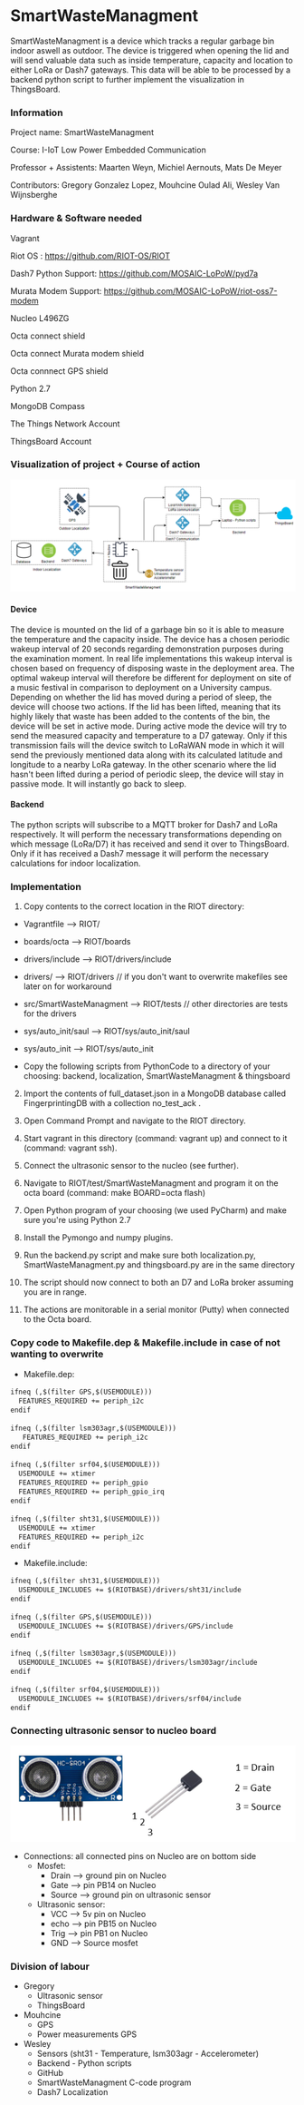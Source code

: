 # SmartWasteManagment

SmartWasteManagment is a device which tracks a regular garbage bin indoor aswell as outdoor. The device is triggered when opening the lid and will send valuable data such as inside temperature, capacity and location to either LoRa or Dash7 gateways. This data will be able to be processed by a backend python script to further implement the visualization in ThingsBoard. 

### Information

Project name: SmartWasteManagment 

Course: I-IoT Low Power Embedded Communication 

Professor + Assistents: Maarten Weyn, Michiel Aernouts, Mats De Meyer 

Contributors: Gregory Gonzalez Lopez, Mouhcine Oulad Ali, Wesley Van Wijnsberghe

### Hardware & Software needed

Vagrant 

Riot OS : https://github.com/RIOT-OS/RIOT

Dash7 Python Support: https://github.com/MOSAIC-LoPoW/pyd7a

Murata Modem Support: https://github.com/MOSAIC-LoPoW/riot-oss7-modem

Nucleo L496ZG 

Octa connect shield 

Octa connect Murata modem shield 

Octa connnect GPS shield 

Python 2.7

MongoDB Compass 

The Things Network Account 

ThingsBoard Account

### Visualization of project + Course of action

![](images/project.png)

#### Device 

The device is mounted on the lid of a garbage bin so it is able to measure the temperature and the capacity inside. The device has a chosen periodic wakeup interval of 20 seconds regarding demonstration purposes during the examination moment. In real life implementations this wakeup interval is chosen based on frequency of disposing waste in the deployment area. The optimal wakeup interval will therefore be different for deployment on site of a music festival in comparison to deployment on a University campus. Depending on whether the lid has moved during a period of sleep, the device will choose two actions. If the lid has been lifted, meaning that its highly likely that waste has been added to the contents of the bin, the device will be set in active mode. During active mode the device will try to send the measured capacity and temperature to a D7 gateway. Only if this transmission fails will the device switch to LoRaWAN mode in which it will send the previously mentioned data along with its calculated latitude and longitude to a nearby LoRa gateway. In the other scenario where the lid hasn't been lifted during a period of periodic sleep, the device will stay in passive mode. It will instantly go back to sleep. 

#### Backend 

The python scripts will subscribe to a MQTT broker for Dash7 and LoRa respectively. It will perform the necessary transformations depending on which message (LoRa/D7) it has received and send it over to ThingsBoard. Only if it has received a Dash7 message it will perform the necessary calculations for indoor localization. 

### Implementation

1. Copy contents to the correct location in the RIOT directory: 

  - Vagrantfile --> RIOT/
  
  - boards/octa --> RIOT/boards 
  
  - drivers/include --> RIOT/drivers/include 
  
  - drivers/ --> RIOT/drivers  // if you don't want to overwrite makefiles see later on for workaround 
  
  - src/SmartWasteManagment --> RIOT/tests // other directories are tests for the drivers 
  
  - sys/auto_init/saul --> RIOT/sys/auto_init/saul
  
  - sys/auto_init --> RIOT/sys/auto_init
  
  - Copy the following scripts from PythonCode to a directory of your choosing: backend, localization, SmartWasteManagment & thingsboard

2. Import the contents of full_dataset.json in a MongoDB database called FingerprintingDB with a collection no_test_ack .

3. Open Command Prompt and navigate to the RIOT directory. 

4. Start vagrant in this directory (command: vagrant up) and connect to it (command: vagrant ssh).

5. Connect the ultrasonic sensor to the nucleo (see further).

6. Navigate to RIOT/test/SmartWasteManagment and program it on the octa board (command: make BOARD=octa flash) 

7. Open Python program of your choosing (we used PyCharm) and make sure you're using Python 2.7 

8. Install the Pymongo and numpy plugins. 

9. Run the backend.py script and make sure both localization.py, SmartWasteManagment.py and thingsboard.py are in the same directory

10. The script should now connect to both an D7 and LoRa broker assuming you are in range. 

11. The actions are monitorable in a serial monitor (Putty) when connected to the Octa board.


### Copy code to Makefile.dep & Makefile.include in case of not wanting to overwrite

- Makefile.dep: 
```
ifneq (,$(filter GPS,$(USEMODULE)))
  FEATURES_REQUIRED += periph_i2c
endif 

ifneq (,$(filter lsm303agr,$(USEMODULE)))
   FEATURES_REQUIRED += periph_i2c
endif 

ifneq (,$(filter srf04,$(USEMODULE)))
  USEMODULE += xtimer
  FEATURES_REQUIRED += periph_gpio
  FEATURES_REQUIRED += periph_gpio_irq
endif 

ifneq (,$(filter sht31,$(USEMODULE)))
  USEMODULE += xtimer
  FEATURES_REQUIRED += periph_i2c
endif
```

- Makefile.include: 
``` 
ifneq (,$(filter sht31,$(USEMODULE)))
  USEMODULE_INCLUDES += $(RIOTBASE)/drivers/sht31/include
endif 

ifneq (,$(filter GPS,$(USEMODULE)))
  USEMODULE_INCLUDES += $(RIOTBASE)/drivers/GPS/include
endif 

ifneq (,$(filter lsm303agr,$(USEMODULE)))
  USEMODULE_INCLUDES += $(RIOTBASE)/drivers/lsm303agr/include
endif 

ifneq (,$(filter srf04,$(USEMODULE)))
  USEMODULE_INCLUDES += $(RIOTBASE)/drivers/srf04/include
endif
```

### Connecting ultrasonic sensor to nucleo board

![](images/012f354c0d65accd75367c632d63306b.png)

- Connections: all connected pins on Nucleo are on bottom side
  - Mosfet: 
    - Drain --> ground pin on Nucleo 
    - Gate --> pin PB14 on Nucleo 
    - Source --> ground pin on ultrasonic sensor 
  - Ultrasonic sensor: 
    - VCC --> 5v pin on Nucleo 
    - echo --> pin PB15 on Nucleo 
    - Trig --> pin PB1 on Nucleo 
    - GND --> Source mosfet

### Division of labour 

- Gregory 
  - Ultrasonic sensor 
  - ThingsBoard 
- Mouhcine 
  - GPS 
  - Power measurements GPS
- Wesley 
  - Sensors (sht31 - Temperature, lsm303agr - Accelerometer)
  - Backend - Python scripts 
  - GitHub
  - SmartWasteManagment C-code program
  - Dash7 Localization
